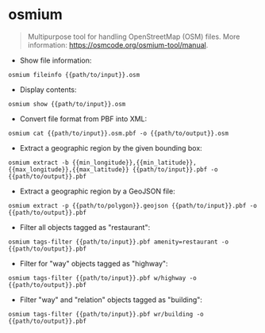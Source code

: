 # osmium

> Multipurpose tool for handling OpenStreetMap (OSM) files.
> More information: <https://osmcode.org/osmium-tool/manual>.

- Show file information:

`osmium fileinfo {{path/to/input}}.osm`

- Display contents:

`osmium show {{path/to/input}}.osm`

- Convert file format from PBF into XML:

`osmium cat {{path/to/input}}.osm.pbf -o {{path/to/output}}.osm`

- Extract a geographic region by the given bounding box:

`osmium extract -b {{min_longitude}},{{min_latitude}},{{max_longitude}},{{max_latitude}} {{path/to/input}}.pbf -o {{path/to/output}}.pbf`

- Extract a geographic region by a GeoJSON file:

`osmium extract -p {{path/to/polygon}}.geojson {{path/to/input}}.pbf -o {{path/to/output}}.pbf`

- Filter all objects tagged as "restaurant":

`osmium tags-filter {{path/to/input}}.pbf amenity=restaurant -o {{path/to/output}}.pbf`

- Filter for "way" objects tagged as "highway":

`osmium tags-filter {{path/to/input}}.pbf w/highway -o {{path/to/output}}.pbf`

- Filter "way" and "relation" objects tagged as "building":

`osmium tags-filter {{path/to/input}}.pbf wr/building -o {{path/to/output}}.pbf`
